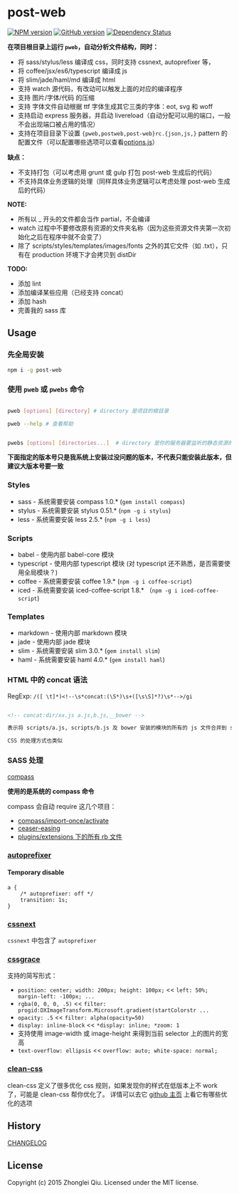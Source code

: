 # post-web
[![NPM version](https://badge.fury.io/js/post-web.svg)](https://npmjs.org/package/post-web)
[![GitHub version][git-tag-image]][project-url]
[![Dependency Status][daviddm-url]][daviddm-image] <!--
[![Build Status][travis-image]][travis-url]
[![Code Climate][climate-image]][climate-url]
[![Coverage Status][coveralls-image]][coveralls-url] -->


__在项目根目录上运行 `pweb`，自动分析文件结构，同时：__

- 将 sass/stylus/less 编译成 css，同时支持 cssnext, autoprefixer 等，
- 将 coffee/jsx/es6/typescript 编译成 js
- 将 slim/jade/haml/md 编译成 html
- 支持 watch 源代码，有改动可以触发上面的对应的编译程序
- 支持 图片/字体/代码 的压缩
- 支持 字体文件自动根据 ttf 字体生成其它三类的字体：eot, svg 和 woff
- 支持启动 express 服务器，并启动 livereload（自动分配可以用的端口，一般不会出现端口被占用的情况）
- 支持在项目目录下设置 `{pweb,postweb,post-web}rc.{json,js,}` pattern 的配置文件（可以配置哪些选项可以查看[options.js](./src/options.js)）
<!-- - 支持 将 ttf 字体生成 css：主要作用是生成 iconfont -->


__缺点：__

- 不支持打包（可以考虑用 grunt 或 gulp 打包 post-web 生成后的代码）
- 不支持具体业务逻辑的处理（同样具体业务逻辑可以考虑处理 post-web 生成后的代码）


__NOTE:__

* 所有以 _ 开头的文件都会当作 partial，不会编译
* watch 过程中不要修改原有资源的文件夹名称（因为这些资源文件夹第一次初始化之后在程序中就不会变了）
* 除了 scripts/styles/templates/images/fonts 之外的其它文件（如 .txt），只有在 production 环境下才会拷贝到 distDir


__TODO:__


* 添加 lint
* 添加编译某些应用（已经支持 concat）
* 添加 hash
* 完善我的 sass 库


## Usage

### 先全局安装

```bash
npm i -g post-web
```

### 使用 `pweb` 或 `pwebs` 命令


```bash

pweb [options] [directory] # directory 是项目的根目录

pweb --help # 查看帮助


```

```bash

pwebs [options] [directories...]  # directory 是你的服务器要监听的静态资源的文件夹


```

__下面指定的版本号只是我系统上安装过没问题的版本，不代表只能安装此版本，但建议大版本号要一致__

### Styles

* sass        - 系统需要安装 compass 1.0.*  (`gem install compass`)
* stylus      - 系统需要安装 stylus 0.51.*  (`npm -g i stylus`)
* less        - 系统需要安装 less 2.5.*     (`npm -g i less`)

### Scripts

* babel       - 使用内部 babel-core 模块
* typescript  - 使用内部 typescript 模块 (对 typescript 还不熟悉，是否需要使用全局模块？)
* coffee      - 系统需要安装 coffee 1.9.*  (`npm -g i coffee-script`)
* iced        - 系统需要安装 iced-coffee-script 1.8.*  （`npm -g i iced-coffee-script`)

### Templates

* markdown    - 使用内部 markdown 模块
* jade        - 使用内部 jade 模块
* slim        - 系统需要安装 slim 3.0.* (`gem install slim`)
* haml        - 系统需要安装 haml 4.0.* (`gem install haml`)



### HTML 中的 concat 语法

RegExp: `/([ \t]*)<!--\s*concat:(\S*)\s+([\s\S]*?)\s*-->/gi`

```html

<!-- concat:dir/xx.js a.js,b.js,__bower -->

表示将 scripts/a.js, scripts/b.js 及 bower 安装的模块的所有的 js 文件合并到 scripts/dir/xx.js 中

CSS 的处理方式也类似

```


### SASS 处理

[compass](http://compass-style.org/)

__使用的是系统的 compass 命令__

compass 会自动 require 这几个项目：

- [compass/import-once/activate](https://github.com/Compass/compass/tree/master/import-once)
- [ceaser-easing](https://github.com/jhardy/compass-ceaser-easing)
- [plugins/extensions 下的所有 rb 文件](./plugins/extensions)



### [autoprefixer](https://github.com/postcss/autoprefixer)

#### Temporary disable

```
a {
    /* autoprefixer: off */
    transition: 1s;
}
```

### [cssnext](https://github.com/cssnext/cssnext)

`cssnext` 中包含了 `autoprefixer`


### [cssgrace](https://github.com/cssdream/cssgrace)

支持的简写形式：

* `position: center; width: 200px; height: 100px;` << `left: 50%; margin-left: -100px; ...` 
* `rgba(0, 0, 0, .5)`     << `filter: progid:DXImageTransform.Microsoft.gradient(startColorstr ...`
* `opacity: .5`           << `filter: alpha(opacity=50)`
* `display: inline-block` << `*display: inline; *zoom: 1`
* 支持使用 image-width 或 image-height 来得到当前 selector 上的图片的宽高
* `text-overflow: ellipsis` << `overflow: auto; white-space: normal;`

### [clean-css](https://github.com/jakubpawlowicz/clean-css)

clean-css 定义了很多优化 css 规则，如果发现你的样式在低版本上不 work 了，可能是 clean-css 帮你优化了。
详情可以去它 [github 主页](https://github.com/jakubpawlowicz/clean-css) 上看它有哪些优化的选项




## History

[CHANGELOG](CHANGELOG.md)


## License

Copyright (c) 2015 Zhonglei Qiu. Licensed under the MIT license.



[project-url]: https://github.com/qiu8310/post-web
[git-tag-image]: http://img.shields.io/github/tag/qiu8310/post-web.svg
[climate-url]: https://codeclimate.com/github/qiu8310/post-web
[climate-image]: https://codeclimate.com/github/qiu8310/post-web/badges/gpa.svg
[travis-url]: https://travis-ci.org/qiu8310/post-web
[travis-image]: https://travis-ci.org/qiu8310/post-web.svg?branch=master
[daviddm-url]: https://david-dm.org/qiu8310/post-web.svg?theme=shields.io
[daviddm-image]: https://david-dm.org/qiu8310/post-web
[coveralls-url]: https://coveralls.io/r/qiu8310/post-web
[coveralls-image]: https://coveralls.io/repos/qiu8310/post-web/badge.png

